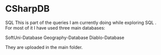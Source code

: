 # CSharpDB
SQL
This is  part of the queries I am currently doing while exploring SQL .
For most of it I have used three main databases:

SoftUni-Database
Geography-Database
Diablo-Database

They are uploaded in the main folder.

